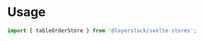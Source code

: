 <script lang="ts">
	import Preview from '$docs/Preview.svelte';

	import tableOrderStore from '$svelte-stores/tableOrderStore.js';
</script>

<h1>Usage</h1>

```js
import { tableOrderStore } from '@layerstack/svelte-stores';
```
